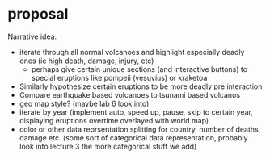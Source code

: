# proposal

Narrative idea:
  - iterate through all normal volcanoes and highlight especially deadly ones (ie high death, damage, injury, etc)
     - perhaps give certain unique sections (and interactive buttons) to special eruptions like pompeii (vesuvius) or kraketoa
  - Similarly hypothesize certain eruptions to be more deadly pre interaction
  - Compare earthquake based volcanoes to tsunami based volcanos
  - geo map style? (maybe lab 6 look into)
  - iterate by year (implement auto, speed up, pause, skip to certain year, displaying eruptions overtime overlayed with world map)
  - color or other data reprsentation splitting for country, number of deaths, damage etc. (some sort of categorical data representation, probably look into lecture 3 the more categorical stuff we add)
